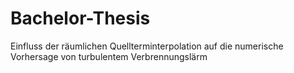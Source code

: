 # Bachelor-Thesis
Einfluss der räumlichen Quellterminterpolation auf die numerische Vorhersage von turbulentem Verbrennungslärm
